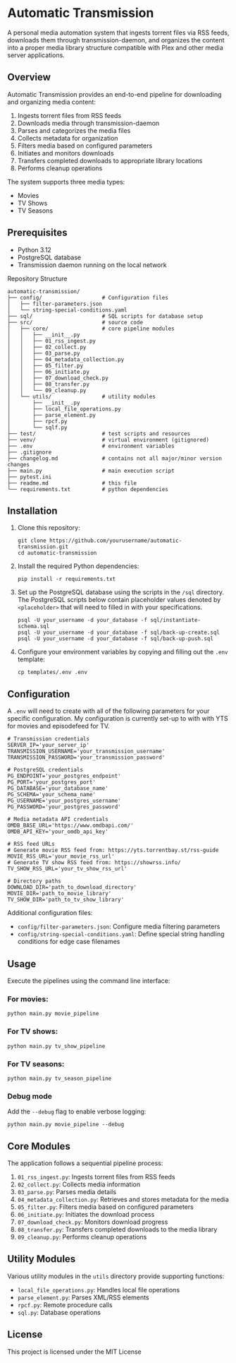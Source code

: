 # Automatic Transmission

A personal media automation system that ingests torrent files via RSS feeds, downloads them through transmission-daemon, and organizes the content into a proper media library structure compatible with Plex and other media server applications.

## Overview

Automatic Transmission provides an end-to-end pipeline for downloading and organizing media content:

1. Ingests torrent files from RSS feeds
2. Downloads media through transmission-daemon
3. Parses and categorizes the media files
4. Collects metadata for organization
5. Filters media based on configured parameters
6. Initiates and monitors downloads
7. Transfers completed downloads to appropriate library locations
8. Performs cleanup operations

The system supports three media types:
- Movies
- TV Shows
- TV Seasons

## Prerequisites

- Python 3.12
- PostgreSQL database
- Transmission daemon running on the local network

Repository Structure

```
automatic-transmission/
├── config/                   # Configuration files
│   ├── filter-parameters.json
│   └── string-special-conditions.yaml
├── sql/                      # SQL scripts for database setup
├── src/                      # source code
│   ├── core/                 # core pipeline modules
│   │   ├── __init__.py
│   │   ├── 01_rss_ingest.py
│   │   ├── 02_collect.py
│   │   ├── 03_parse.py
│   │   ├── 04_metadata_collection.py
│   │   ├── 05_filter.py
│   │   ├── 06_initiate.py
│   │   ├── 07_download_check.py
│   │   ├── 08_transfer.py
│   │   └── 09_cleanup.py
│   └── utils/                # utility modules
│       ├── __init__.py
│       ├── local_file_operations.py
│       ├── parse_element.py
│       ├── rpcf.py
│       └── sqlf.py
├── test/                     # test scripts and resources
├── venv/                     # virtual environment (gitignored)
├── .env                      # environment variables
├── .gitignore
├── changelog.md              # contains not all major/minor version changes
├── main.py                   # main execution script
├── pytest.ini
├── readme.md                 # this file
└── requirements.txt          # python dependencies
```

## Installation

1. Clone this repository:
   ```
   git clone https://github.com/yourusername/automatic-transmission.git
   cd automatic-transmission
   ```

2. Install the required Python dependencies:
   ```
   pip install -r requirements.txt
   ```

3. Set up the PostgreSQL database using the scripts in the `/sql` directory. The PostgreSQL scripts below contain placeholder values denoted by `<placeholder>` that will need to filled in with your specifications.
      
   ```
   psql -U your_username -d your_database -f sql/instantiate-schema.sql
   psql -U your_username -d your_database -f sql/back-up-create.sql
   psql -U your_username -d your_database -f sql/back-up-push.sql
   ```

4. Configure your environment variables by copying and filling out the `.env` template:
   ```
   cp templates/.env .env
   ```

## Configuration

A `.env` will need to create with all of the following parameters for your specific configuration. My configuration is currently set-up to with with YTS for movies and episodefeed for TV.

```
# Transmission credentials
SERVER_IP='your_server_ip'
TRANSMISSION_USERNAME='your_transmission_username'
TRANSMISSION_PASSWORD='your_transmission_password'

# PostgreSQL credentials
PG_ENDPOINT='your_postgres_endpoint'
PG_PORT='your_postgres_port'
PG_DATABASE='your_database_name'
PG_SCHEMA='your_schema_name'
PG_USERNAME='your_postgres_username'
PG_PASSWORD='your_postgres_password'

# Media metadata API credentials
OMDB_BASE_URL='https://www.omdbapi.com/'
OMDB_API_KEY='your_omdb_api_key'

# RSS feed URLs
# Generate movie RSS feed from: https://yts.torrentbay.st/rss-guide
MOVIE_RSS_URL='your_movie_rss_url'
# Generate TV show RSS feed from: https://showrss.info/
TV_SHOW_RSS_URL='your_tv_show_rss_url'

# Directory paths
DOWNLOAD_DIR='path_to_download_directory'
MOVIE_DIR='path_to_movie_library'
TV_SHOW_DIR='path_to_tv_show_library'
```

Additional configuration files:
- `config/filter-parameters.json`: Configure media filtering parameters
- `config/string-special-conditions.yaml`: Define special string handling conditions for edge case filenames

## Usage

Execute the pipelines using the command line interface:

### For movies:
```
python main.py movie_pipeline
```

### For TV shows:
```
python main.py tv_show_pipeline
```

### For TV seasons:
```
python main.py tv_season_pipeline
```

### Debug mode
Add the `--debug` flag to enable verbose logging:
```
python main.py movie_pipeline --debug
```

## Core Modules

The application follows a sequential pipeline process:

1. `01_rss_ingest.py`: Ingests torrent files from RSS feeds
2. `02_collect.py`: Collects media information
3. `03_parse.py`: Parses media details
4. `04_metadata_collection.py`: Retrieves and stores metadata for the media
5. `05_filter.py`: Filters media based on configured parameters
6. `06_initiate.py`: Initiates the download process
7. `07_download_check.py`: Monitors download progress
8. `08_transfer.py`: Transfers completed downloads to the media library
9. `09_cleanup.py`: Performs cleanup operations

## Utility Modules

Various utility modules in the `utils` directory provide supporting functions:
- `local_file_operations.py`: Handles local file operations
- `parse_element.py`: Parses XML/RSS elements
- `rpcf.py`: Remote procedure calls
- `sql.py`: Database operations

## License

This project is licensed under the MIT License